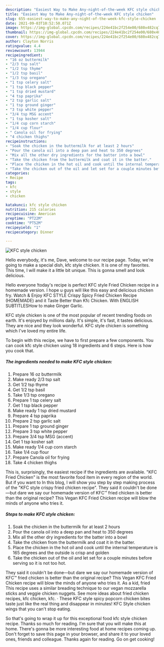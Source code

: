 ```yaml
---
description: "Easiest Way to Make Any-night-of-the-week KFC style chicken"
title: "Easiest Way to Make Any-night-of-the-week KFC style chicken"
slug: 655-easiest-way-to-make-any-night-of-the-week-kfc-style-chicken
date: 2021-09-03T10:52:50.071Z
image: https://img-global.cpcdn.com/recipes/224e41bc2f254e00/680x482cq70/kfc-style-chicken-recipe-main-photo.jpg
thumbnail: https://img-global.cpcdn.com/recipes/224e41bc2f254e00/680x482cq70/kfc-style-chicken-recipe-main-photo.jpg
cover: https://img-global.cpcdn.com/recipes/224e41bc2f254e00/680x482cq70/kfc-style-chicken-recipe-main-photo.jpg
author: Clayton Norris
ratingvalue: 4.4
reviewcount: 13944
recipeingredient:
- "16 oz buttermilk"
- "2/3 tsp salt"
- "1/2 tsp thyme"
- "1/2 tsp basil"
- "1/3 tsp oregano"
- "1 tsp celery salt"
- "1 tsp black pepper"
- "1 tsp dried mustard"
- "4 tsp paprika"
- "2 tsp garlic salt"
- "1 tsp ground ginger"
- "3 tsp white pepper"
- "3/4 tsp MSG accent"
- "1 tsp kosher salt"
- "1/4 cup corn starch"
- "1/4 cup flour"
- " Canola oil for frying"
- "4 chicken thighs"
recipeinstructions:
- "Soak the chicken in the buttermilk for at least 2 hours"
- "Pour the canola oil into a deep pan and heat to 350 degrees"
- "Mix all the other dry ingredients for the batter into a bowl"
- "Take the chicken from the buttermilk and coat it in the batter."
- "Place the chicken in the hot oil and cook until the internal temperature is 165 degrees and the outside is crisp and golden"
- "Take the chicken out of the oil and let set for a couple minutes before serving so it is not too hot."
categories:
- Recipe
tags:
- kfc
- style
- chicken

katakunci: kfc style chicken 
nutrition: 215 calories
recipecuisine: American
preptime: "PT22M"
cooktime: "PT52M"
recipeyield: "1"
recipecategory: Dinner

---
```



![KFC style chicken](https://img-global.cpcdn.com/recipes/224e41bc2f254e00/680x482cq70/kfc-style-chicken-recipe-main-photo.jpg)

Hello everybody, it's me, Dave, welcome to our recipe page. Today, we're going to make a special dish, kfc style chicken. It is one of my favorites. This time, I will make it a little bit unique. This is gonna smell and look delicious.

Hello everyone !today&#39;s recipe is perfect KFC style Fried Chicken recipe in a homemade version. I hope u guys will like this easy and delicious chicken fry. Watch &amp; Enjoy KFC STYLE Crispy Spicy Fried Chicken Recipe (HOMEMADE) and it Taste Better than Kfc Chicken. With ENGLISH SUBTITLESHow to make Ginger Garlic.

KFC style chicken is one of the most popular of recent trending foods on earth. It's enjoyed by millions daily. It's simple, it's fast, it tastes delicious. They are nice and they look wonderful. KFC style chicken is something which I've loved my entire life.


To begin with this recipe, we have to first prepare a few components. You can cook kfc style chicken using 18 ingredients and 6 steps. Here is how you cook that.

<!--inarticleads1-->

##### The ingredients needed to make KFC style chicken:

1. Prepare 16 oz buttermilk
1. Make ready 2/3 tsp salt
1. Get 1/2 tsp thyme
1. Get 1/2 tsp basil
1. Take 1/3 tsp oregano
1. Prepare 1 tsp celery salt
1. Get 1 tsp black pepper
1. Make ready 1 tsp dried mustard
1. Prepare 4 tsp paprika
1. Prepare 2 tsp garlic salt
1. Prepare 1 tsp ground ginger
1. Prepare 3 tsp white pepper
1. Prepare 3/4 tsp MSG (accent)
1. Get 1 tsp kosher salt
1. Make ready 1/4 cup corn starch
1. Take 1/4 cup flour
1. Prepare  Canola oil for frying
1. Take 4 chicken thighs


This is, surprisingly, the easiest recipe if the ingredients are available. &#34;KFC Fried Chicken&#34; is the most favorite food item in every region of the world. But if you want to In this blog, I will show you step by step making process of the &#34;KFC style crispy fried chicken recipe&#34;. They said it couldn&#39;t be done—but dare we say our homemade version of KFC™ fried chicken is better than the original recipe? This Vegan KFC Fried Chicken recipe will blow the minds of anyone who tries it. 

<!--inarticleads2-->

##### Steps to make KFC style chicken:

1. Soak the chicken in the buttermilk for at least 2 hours
1. Pour the canola oil into a deep pan and heat to 350 degrees
1. Mix all the other dry ingredients for the batter into a bowl
1. Take the chicken from the buttermilk and coat it in the batter.
1. Place the chicken in the hot oil and cook until the internal temperature is 165 degrees and the outside is crisp and golden
1. Take the chicken out of the oil and let set for a couple minutes before serving so it is not too hot.


They said it couldn&#39;t be done—but dare we say our homemade version of KFC™ fried chicken is better than the original recipe? This Vegan KFC Fried Chicken recipe will blow the minds of anyone who tries it. As a kid, fried This recipe uses a similar breading technique to our vegan mozzarella sticks and veggie chicken nuggets. See more ideas about fried chicken recipes, kfc chicken, kfc. · These KFC style spicy popcorn chicken bites taste just like the real thing and disappear in minutes! KFC Style chicken wings that you can&#39;t stop eating. 

So that's going to wrap it up for this exceptional food kfc style chicken recipe. Thanks so much for reading. I'm sure that you will make this at home. There's gonna be more interesting food at home recipes coming up. Don't forget to save this page in your browser, and share it to your loved ones, friends and colleague. Thanks again for reading. Go on get cooking!
